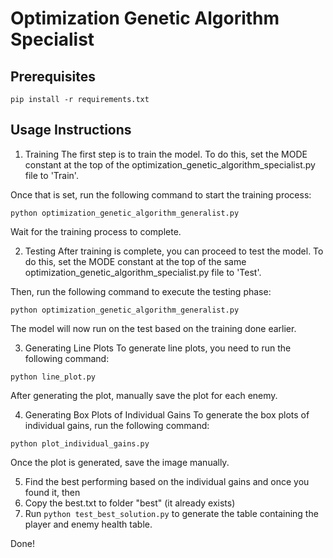 # Optimization Genetic Algorithm Specialist

## Prerequisites

`pip install -r requirements.txt`

## Usage Instructions
1. Training
The first step is to train the model. To do this, set the MODE constant at the top of the optimization_genetic_algorithm_specialist.py file to 'Train'.

Once that is set, run the following command to start the training process:

`python optimization_genetic_algorithm_generalist.py`

Wait for the training process to complete.

2. Testing
After training is complete, you can proceed to test the model. To do this, set the MODE constant at the top of the same optimization_genetic_algorithm_specialist.py file to 'Test'.

Then, run the following command to execute the testing phase:

`python optimization_genetic_algorithm_generalist.py`

The model will now run on the test based on the training done earlier.

3. Generating Line Plots
To generate line plots, you need to run the following command:

`python line_plot.py`

After generating the plot, manually save the plot for each enemy.

4. Generating Box Plots of Individual Gains
To generate the box plots of individual gains, run the following command:

`python plot_individual_gains.py`

Once the plot is generated, save the image manually.

5. Find the best performing based on the individual gains and once you found it, then
6. Copy the best.txt to folder "best" (it already exists)
7. Run `python test_best_solution.py` to generate the table containing the player and enemy health table.

Done!